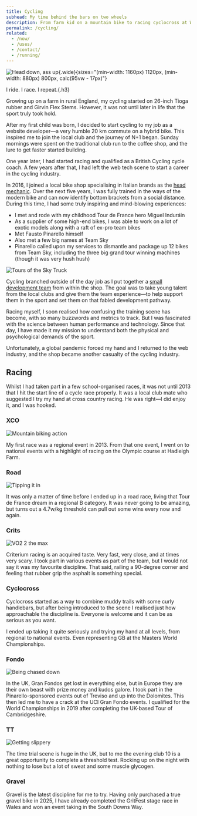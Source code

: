 ```yaml
---
title: Cycling
subhead: My time behind the bars on two wheels
description: From farm kid on a mountain bike to racing cyclocross at World Championships - my cycling journey through racing, coaching, and the bike industry.
permalink: /cycling/
related:
  - /now/
  - /uses/
  - /contact/
  - /running/
---
```


![Head down, ass up](/images/pages/trinity-worlds-1.jpg){.wide}{sizes="(min-width: 1160px) 1120px, (min-width: 880px) 800px, calc(95vw - 17px)"}

I ride. I race. I repeat.{.h3}

Growing up on a farm in rural England, my cycling started on 26-inch Tioga rubber and Girvin Flex Stems. However, it was not until later in life that the sport truly took hold.

After my first child was born, I decided to start cycling to my job as a website developer—a very humble 20 km commute on a hybrid bike. This inspired me to join the local club and the journey of N+1 began. Sunday mornings were spent on the traditional club run to the coffee shop, and the lure to get faster started building.

One year later, I had started racing and qualified as a British Cycling cycle coach. A few years after that, I had left the web tech scene to start a career in the cycling industry.

In 2016, I joined a local bike shop specialising in Italian brands as the [head mechanic](/mechanic/). Over the next five years, I was fully trained in the ways of the modern bike and can now identify bottom brackets from a social distance. During this time, I had some truly inspiring and mind-blowing experiences:

- I met and rode with my childhood Tour de France hero Miguel Induráin
- As a supplier of some high-end bikes, I was able to work on a lot of exotic models along with a raft of ex-pro team bikes
- Met Fausto Pinarello himself
- Also met a few big names at Team Sky
- Pinarello called upon my services to dismantle and package up 12 bikes from Team Sky, including the three big grand tour winning machines (though it was very hush hush)

![Tours of the Sky Truck](/images/pages/sky-truck.jpg)

Cycling branched outside of the day job as I put together a [small development team](https://www.instagram.com/tph_racing/) from within the shop. The goal was to take young talent from the local clubs and give them the team experience—to help support them in the sport and set them on that fabled development pathway.

Racing myself, I soon realised how confusing the training scene has become, with so many buzzwords and metrics to track. But I was fascinated with the science between human performance and technology. Since that day, I have made it my mission to understand both the physical and psychological demands of the sport.

Unfortunately, a global pandemic forced my hand and I returned to the web industry, and the shop became another casualty of the cycling industry.

## Racing

Whilst I had taken part in a few school-organised races, it was not until 2013 that I hit the start line of a cycle race properly. It was a local club mate who suggested I try my hand at cross country racing. He was right—I did enjoy it, and I was hooked.

### XCO

![Mountain biking action](/images/pages/xco-racing.jpg)

My first race was a regional event in 2013. From that one event, I went on to national events with a highlight of racing on the Olympic course at Hadleigh Farm.

### Road

![Tipping it in](/images/pages/trinity-worlds-2.jpg)

It was only a matter of time before I ended up in a road race, living that Tour de France dream in a regional B category. It was never going to be amazing, but turns out a 4.7w/kg threshold can pull out some wins every now and again.

### Crits

![VO2 2 the max](/images/pages/ixworth-crits.jpg)

Criterium racing is an acquired taste. Very fast, very close, and at times very scary. I took part in various events as part of the team, but I would not say it was my favourite discipline. That said, railing a 90-degree corner and feeling that rubber grip the asphalt is something special.

### Cyclocross

Cyclocross started as a way to combine muddy trails with some curly handlebars, but after being introduced to the scene I realised just how approachable the discipline is. Everyone is welcome and it can be as serious as you want.

I ended up taking it quite seriously and trying my hand at all levels, from regional to national events. Even representing GB at the Masters World Championships.

### Fondo

![Being chased down](/images/pages/grand-fondo.jpg)

In the UK, Gran Fondos get lost in everything else, but in Europe they are their own beast with prize money and kudos galore. I took part in the Pinarello-sponsored events out of Treviso and up into the Dolomites. This then led me to have a crack at the UCI Gran Fondo events. I qualified for the World Championships in 2019 after completing the UK-based Tour of Cambridgeshire.

### TT

![Getting slippery](/images/pages/ccs-tt-1.jpg)

The time trial scene is huge in the UK, but to me the evening club 10 is a great opportunity to complete a threshold test. Rocking up on the night with nothing to lose but a lot of sweat and some muscle glycogen.

### Gravel

Gravel is the latest discipline for me to try. Having only purchased a true gravel bike in 2025, I have already completed the GritFest stage race in Wales and won an event taking in the South Downs Way.